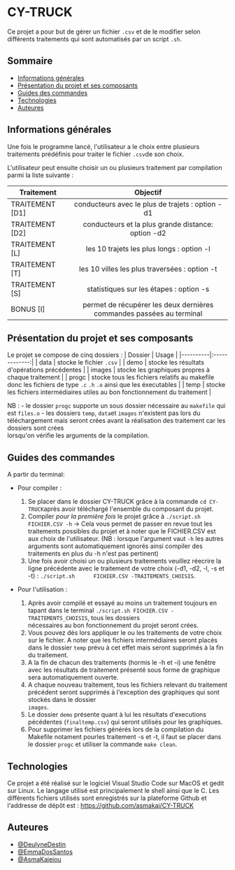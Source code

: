 # CY-TRUCK

Ce projet a pour but de gérer un fichier `.csv` et de le modifier selon différents traitements qui sont automatisés par un script `.sh`.

## Sommaire

* [Informations générales](#informations-générales)
* [Présentation du projet et ses composants](#présentation-du-projet-et-ses-composants)
* [Guides des commandes](#guides-des-commandes)
* [Technologies](#technologies)
* [Auteures](#auteures)


## Informations générales

Une fois le programme lancé, l'utilisateur a le choix entre plusieurs traitements prédéfinis pour traiter le fichier `.csv`de son choix.

L'utilisateur peut ensuite choisir un ou plusieurs traitement par compilation parmi la liste suivante :
 
| Traitement | Objectif | 
|----------|:-------------:|
| TRAITEMENT [D1] | conducteurs avec le plus de trajets : option -d1 | 
| TRAITEMENT [D2] | conducteurs et la plus grande distance: option -d2 | 
| TRAITEMENT [L] | les 10 trajets les plus longs : option -l | 
| TRAITEMENT [T] | les 10 villes les plus traversées : option -t  | 
| TRAITEMENT [S] | statistiques sur les étapes : option -s | 
| BONUS [I] | permet de récupérer les deux dernières commandes passées au terminal |

## Présentation du projet et ses composants

Le projet se compose de cinq dossiers :
| Dossier | Usage | 
|----------|:-------------:|
| data | stocke le fichier `.csv` | 
| demo | stocke les résultats d'opérations précédentes | 
| images | stocke les graphiques propres à chaque traitement  | 
| progc | stocke tous les fichiers relatifs au makefile donc les fichiers de type `.c` `.h` `.o` ainsi que les éxecutables  | 
| temp | stocke les fichiers intermédiaires utiles au bon fonctionnement du traitement |

NB : - le dossier `progc` supporte un sous dossier nécessaire au `makefile` qui est `files.o`
     - les dossiers `temp`, `data`et `images` n'existent pas lors du téléchargement mais seront crées avant la réalisation des traitement car les dossiers sont crées      
     lorsqu'on vérifie les arguments de la compilation.

## Guides des commandes

A partir du terminal:

* Pour compiler :
     1) Se placer dans le dossier CY-TRUCK grâce à la commande `cd CY-TRUCK`après avoir téléchargé l'ensemble du composant du projet.
     2) Compiler *pour la première fois* le projet grâce à `./script.sh FICHIER.CSV -h` ->  Cela vous permet de passer en revue tout les traitements possibles du projet et à         noter que le FICHIER.CSV est aux choix de l'utilisateur.
        (NB : lorsque l'argument vaut `-h` les autres arguments sont automatiquement ignorés ainsi compiler des traitements en plus du -h n'est pas pertinent) 
     3) Une fois avoir choisi un ou plusieurs traitements veuillez réecrire la ligne précédente avec le traitement de votre choix (-d1, -d2, -l, -s et -t) : `./script.sh     
        FICHIER.CSV -TRAITEMENTS_CHOISIS`.

 * Pour l'utilisation :
    1) Après avoir compilé et essayé au moins un traitement toujours en tapant dans le terminal `./script.sh FICHIER.CSV -TRAITEMENTS_CHOISIS`, tous les dossiers   
       nécessaires au bon fonctionnement du projet seront crées.
    2) Vous pouvez dès lors appliquer le ou les traitements de votre choix sur le fichier. A noter que les fichiers intermédiaires seront placés dans le dossier `temp` prévu à cet effet mais seront supprimés        à la fin du traitement.
    3) A la fin de chacun des traitements (hormis le -h et -i) une fenêtre avec les résultats de traitement présenté sous forme de graphique sera automatiquement ouverte.
    4) A chaque nouveau traitement, tous les fichiers relevant du traitement précédent seront supprimés à l'exception des graphiques qui sont stockés dans le dossier     
       `images`.
    5)  Le dossier `demo` présente quant à lui les résultats d'executions pécédentes (`finaltemp.csv`) qui seront utilisés pour les graphiques.
    6)  Pour supprimer les fichiers générés lors de la compilation du Makefile notament pourles traitement -s et -t, il faut se placer dans le dossier `progc` et utiliser la commande `make clean`.
       

## Technologies

Ce projet a été réalisé sur le logiciel Visual Studio Code sur MacOS et gedit sur Linux. Le langage utilisé est principalement le shell ainsi que le C.
Les différents fichiers utilisés sont enregistrés sur la plateforme Github et l'addresse de dépôt est : https://github.com/asmakaj/CY-TRUCK

## Auteures

- [@DeulyneDestin](https://github.com/Deulyne)
- [@EmmaDosSantos](https://github.com/emmadsnt)
- [@AsmaKajeiou](https://www.github.com/asmakaj)

